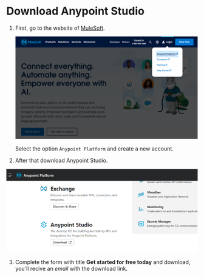 # Download Anypoint Studio

1. First, go to the website of <a href="https://www.mulesoft.com/">MuleSoft</a>.

    <img src="../Captures/First Steps Cap/1-muleIn.png">

    Select the option `Anypoint Platform` and create a new account.

2. After that download Anypoint Studio.

 <img src="../Captures/First Steps Cap/2-muleIn.png">

3. Complete the form with title **Get started for free today** and download, you'll recive an _email_ with the download link.
